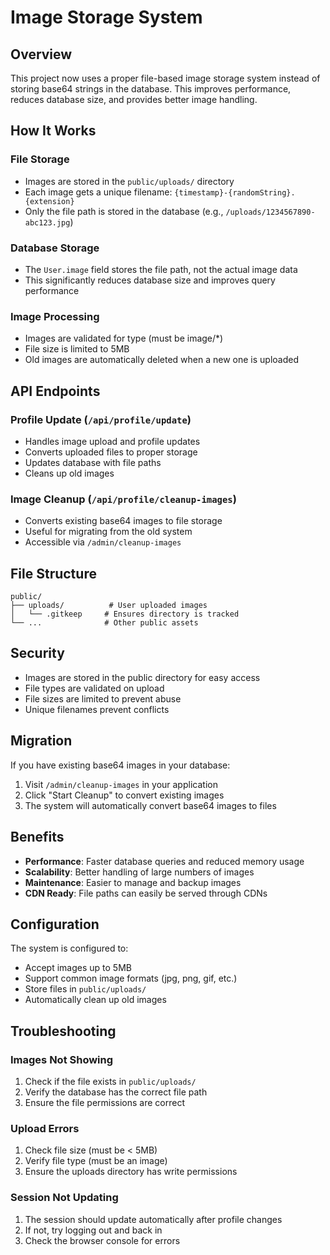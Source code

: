 # Image Storage System

## Overview

This project now uses a proper file-based image storage system instead of storing base64 strings in the database. This improves performance, reduces database size, and provides better image handling.

## How It Works

### File Storage
- Images are stored in the `public/uploads/` directory
- Each image gets a unique filename: `{timestamp}-{randomString}.{extension}`
- Only the file path is stored in the database (e.g., `/uploads/1234567890-abc123.jpg`)

### Database Storage
- The `User.image` field stores the file path, not the actual image data
- This significantly reduces database size and improves query performance

### Image Processing
- Images are validated for type (must be image/*)
- File size is limited to 5MB
- Old images are automatically deleted when a new one is uploaded

## API Endpoints

### Profile Update (`/api/profile/update`)
- Handles image upload and profile updates
- Converts uploaded files to proper storage
- Updates database with file paths
- Cleans up old images

### Image Cleanup (`/api/profile/cleanup-images`)
- Converts existing base64 images to file storage
- Useful for migrating from the old system
- Accessible via `/admin/cleanup-images`

## File Structure

```
public/
├── uploads/          # User uploaded images
│   └── .gitkeep     # Ensures directory is tracked
└── ...              # Other public assets
```

## Security

- Images are stored in the public directory for easy access
- File types are validated on upload
- File sizes are limited to prevent abuse
- Unique filenames prevent conflicts

## Migration

If you have existing base64 images in your database:

1. Visit `/admin/cleanup-images` in your application
2. Click "Start Cleanup" to convert existing images
3. The system will automatically convert base64 images to files

## Benefits

- **Performance**: Faster database queries and reduced memory usage
- **Scalability**: Better handling of large numbers of images
- **Maintenance**: Easier to manage and backup images
- **CDN Ready**: File paths can easily be served through CDNs

## Configuration

The system is configured to:
- Accept images up to 5MB
- Support common image formats (jpg, png, gif, etc.)
- Store files in `public/uploads/`
- Automatically clean up old images

## Troubleshooting

### Images Not Showing
1. Check if the file exists in `public/uploads/`
2. Verify the database has the correct file path
3. Ensure the file permissions are correct

### Upload Errors
1. Check file size (must be < 5MB)
2. Verify file type (must be an image)
3. Ensure the uploads directory has write permissions

### Session Not Updating
1. The session should update automatically after profile changes
2. If not, try logging out and back in
3. Check the browser console for errors 